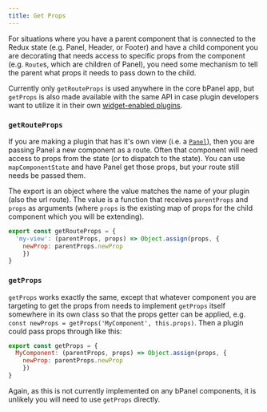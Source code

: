 ```yaml
---
title: Get Props
---
```

For situations where you have a parent component that is connected to the Redux state (e.g. Panel, Header, or Footer) and have a child component you are decorating that needs access to specific props from the component (e.g. `Route`s, which are children of Panel), you need some mechanism to tell the parent what props it needs to pass down to the child.

Currently only `getRouteProps` is used anywhere in the core bPanel app, but `getProps` is also made available with the same API in case plugin developers want to utilize it in their own [widget-enabled plugins](/docs/api_decorate_plugins.html).

### `getRouteProps`
If you are making a plugin that has it's own view (i.e. a [`Panel`](/docs/api_decorate.html#decoratePanel)), then you are passing Panel a new component as a route. Often that component will need access to props from the state (or to dispatch to the state). You can use `mapComponentState` and have Panel get those props, but your route still needs be passed them.

The export is an object where the value matches the name of your plugin (also the url route). The value is a function that receives `parentProps` and `props` as arguments (where `props` is the existing map of props for the child component which you will be extending).

``` javascript
export const getRouteProps = {
  'my-view': (parentProps, props) => Object.assign(props, {
    newProp: parentProps.newProp
    })
}
```

### `getProps`
`getProps` works exactly the same, except that whatever component you are targeting to get the props from needs to implement `getProps` itself somewhere in its own class so that the props getter can be applied, e.g. `const newProps = getProps('MyComponent', this.props)`. Then a plugin could pass props through like this:

``` javascript
export const getProps = {
  MyComponent: (parentProps, props) => Object.assign(props, {
    newProp: parentProps.newProp
    })
}
```

Again, as this is not currently implemented on any bPanel components, it is unlikely you will need to use `getProps` directly.